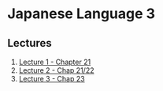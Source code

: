 
# Japanese Language 3

## Lectures

1. [Lecture 1 - Chapter 21]({{site.baseurl}}/2021-01-11-lecture-1-lesson-21/)
2. [Lecture 2 - Chap 21/22]({{site.baseurl}}/2021-01-18-laj2202-lecture-2)
3. [Lecture 3 - Chap 23]({{site.baseurl}}/2021-01-25-laj2202-lecture-3-lesson-23)
